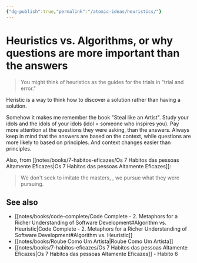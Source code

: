 ```yaml
---
{"dg-publish":true,"permalink":"/atomic-ideas/heuristics/"}
---
```


# Heuristics vs. Algorithms, or why questions are more important than the answers

> You might think of heuristics as the guides for the trials in "trial and error."

Heristic is a way to think how to discover a solution rather than having a solution.

Somehow it makes me remember the book "Steal like an Artist". Study your idols and the idols of your idols (idol = someone who inspires you). Pay more attention at the questions they were asking, than the answers. Always keep in mind that the answers are based on the context, while questions are more likely to based on principles. And context changes easier than principles.

Also, from [[notes/books/7-habitos-eficazes/Os 7 Habitos das pessoas Altamente Eficazes\|Os 7 Habitos das pessoas Altamente Eficazes]]:

> We don't seek to imitate the masters, , we pursue what they were pursuing.


## See also

- [[notes/books/code-complete/Code Complete - 2. Metaphors for a Richer Understanding of Software Development#Algorithm vs. Heuristic\|Code Complete - 2. Metaphors for a Richer Understanding of Software Development#Algorithm vs. Heuristic]]
- [[notes/books/Roube Como Um Artista\|Roube Como Um Artista]]
- [[notes/books/7-habitos-eficazes/Os 7 Habitos das pessoas Altamente Eficazes\|Os 7 Habitos das pessoas Altamente Eficazes]] - Habito 6